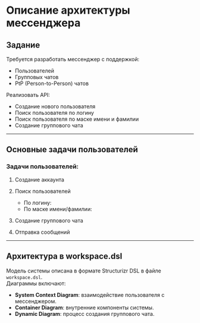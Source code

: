 # Описание архитектуры мессенджера

## Задание
Требуется разработать мессенджер с поддержкой:
- Пользователей
- Групповых чатов
- PtP (Person-to-Person) чатов

Реализовать API:
- Создание нового пользователя
- Поиск пользователя по логину
- Поиск пользователя по маске имени и фамилии
- Создание группового чата

---

## Основные задачи пользователей

### Задачи пользователей:
1. Создание аккаунта 

2. Поиск пользователей 
   - По логину:  
   - По маске имени/фамилии:  

3. Создание группового чата

4. Отправка сообщений

---

## Архитектура в workspace.dsl
Модель системы описана в формате Structurizr DSL в файле `workspace.dsl`.  
Диаграммы включают:
- **System Context Diagram**: взаимодействие пользователя с мессенджером.
- **Container Diagram**: внутренние компоненты системы.
- **Dynamic Diagram**: процесс создания группового чата.